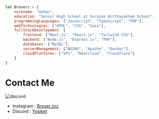 ```js
let Broverz = {
    nickname: "Gohan",
    education: "Senior High School at Surasak Witthayakhom School",
    programmingLanguages: ["JavaScript", "TypeScript", "PHP"],
    webTechnologies: ["HTML", "CSS", "Sass"],
    fullStackDevelopment: {
        frontend: ["Next.js", "React.js", "Tailwind CSS"],
        backend: ["Node.js", "Express.js", "PHP"],
        databases: ["MySQL"],
        serverManagement: ["NGINX", "Apache", "Docker"],
        cloudPlatforms: ["VPS", "Nextcloud", "Cloudflare"]
    }
}
```

# Contact Me

![discord](https://discord.c99.nl/widget/theme-4/810310312904884475.png)

- Instagram : [Brover.zzz](https://www.instagram.com/brover.zzz/)
- Discord : [Yosiket](https://discord.gg/jNdCsMJcvc)

